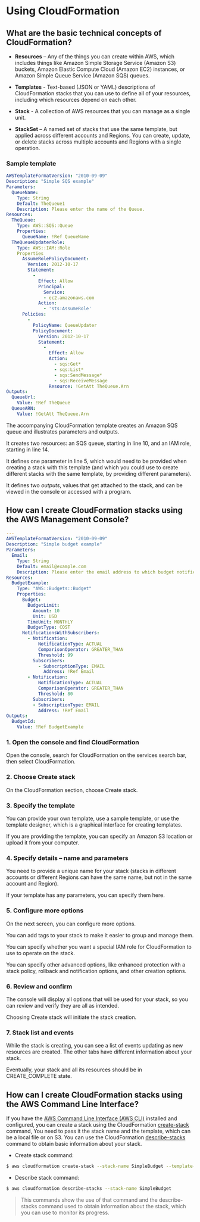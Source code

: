 # Using CloudFormation

## What are the basic technical concepts of CloudFormation?

* **Resources** – Any of the things you can create within AWS, which includes things like Amazon Simple Storage Service (Amazon S3) buckets, Amazon Elastic Compute Cloud (Amazon EC2) instances, or Amazon Simple Queue Service (Amazon SQS) queues.

* **Templates** - Text-based (JSON or YAML) descriptions of CloudFormation stacks that you can use to define all of your resources, including which resources depend on each other.

* **Stack** - A collection of AWS resources that you can manage as a single unit.

* **StackSet** – A named set of stacks that use the same template, but applied across different accounts and Regions. You can create, update, or delete stacks across multiple accounts and Regions with a single operation.

### Sample template

```yaml
AWSTemplateFormatVersion: "2010-09-09"
Description: "Simple SQS example"
Parameters:
  QueueName:
    Type: String
    Default: TheQueue1
    Description: Please enter the name of the Queue.
Resources:
  TheQueue:
    Type: AWS::SQS::Queue
    Properties:
      QueueName: !Ref QueueName
  TheQueueUpdaterRole:
    Type: AWS::IAM::Role
    Properties
      AssumeRolePolicyDocument:
        Version: 2012-10-17
        Statement:
          -
            Effect: Allow
            Principal:
              Service:
              - ec2.amazonaws.com
            Action:
              - 'sts:AssumeRole'
      Policies:
        -
          PolicyName: QueueUpdater
          PolicyDocument:
            Version: 2012-10-17
            Statement:
              -
                Effect: Allow
                Action:
                  - sqs:Get*
                  - sqs:List*
                  - sqs:SendMessage*
                  - sqs:ReceiveMessage
                Resource: !GetAtt TheQueue.Arn
Outputs:
  QueueUrl:
    Value: !Ref TheQueue
  QueueARN:
    Value: !GetAtt TheQueue.Arn
```

The accompanying CloudFormation template creates an Amazon SQS queue and illustrates parameters and outputs.

It creates two resources: an SQS queue, starting in line 10, and an IAM role, starting in line 14. 

It defines one parameter in line 5, which would need to be provided when creating a stack with this template (and which you could use to create different stacks with the same template, by providing different parameters).

It defines two *outputs*, values that get attached to the stack, and can be viewed in the console or accessed with a program.

## How can I create CloudFormation stacks using the AWS Management Console?

```yaml
---
AWSTemplateFormatVersion: "2010-09-09"
Description: "Simple budget example"
Parameters:
  Email:
    Type: String
    Default: email@example.com
    Description: Please enter the email address to which budget notifications should be addressed.
Resources:
  BudgetExample:
    Type: "AWS::Budgets::Budget"
    Properties:
      Budget:
        BudgetLimit:
          Amount: 10
          Unit: USD
        TimeUnit: MONTHLY
        BudgetType: COST
      NotificationsWithSubscribers:
        - Notification:
            NotificationType: ACTUAL
            ComparisonOperator: GREATER_THAN
            Threshold: 99
          Subscribers:
            - SubscriptionType: EMAIL
              Address: !Ref Email
        - Notification:
            NotificationType: ACTUAL
            ComparisonOperator: GREATER_THAN
            Threshold: 80
          Subscribers:
          - SubscriptionType: EMAIL
            Address: !Ref Email
Outputs:
  BudgetId:
    Value: !Ref BudgetExample
```

### 1. Open the console and find CloudFormation

Open the console, search for CloudFormation on the services search bar, then select CloudFormation.

### 2. Choose Create stack

On the CloudFormation section, choose Create stack.

### 3. Specify the template

You can provide your own template, use a sample template, or use the template designer, which is a graphical interface for creating templates.

If you are providing the template, you can specify an Amazon S3 location or upload it from your computer.

### 4. Specify details – name and parameters

You need to provide a unique name for your stack (stacks in different accounts or different Regions can have the same name, but not in the same account and Region).

If your template has any parameters, you can specify them here.

### 5. Configure more options

On the next screen, you can configure more options.

You can add tags to your stack to make it easier to group and manage them.

You can specify whether you want a special IAM role for CloudFormation to use to operate on the stack.

You can specify other advanced options, like enhanced protection with a stack policy, rollback and notification options, and other creation options.

### 6. Review and confirm

The console will display all options that will be used for your stack, so you can review and verify they are all as intended. 

Choosing Create stack will initiate the stack creation.

### 7. Stack list and events

While the stack is creating, you can see a list of events updating as new resources are created. The other tabs have different information about your stack.

Eventually, your stack and all its resources should be in CREATE_COMPLETE state.

## How can I create CloudFormation stacks using the AWS Command Line Interface?

If you have the [AWS Command Line Interface (AWS CLI)](https://aws.amazon.com/cli/) installed and configured, you can create a stack using the CloudFormation [create-stack](https://awscli.amazonaws.com/v2/documentation/api/latest/reference/cloudformation/create-stack.html) command, You need to pass it the stack name and the template, which can be a local file or on S3. You can use the CloudFormation [describe-stacks](https://awscli.amazonaws.com/v2/documentation/api/latest/reference/cloudformation/describe-stacks.html) command to obtain basic information about your stack.

* Create stack command:

```zsh
$ aws cloudformation create-stack --stack-name SimpleBudget --template-body file://SimpleBudget.yaml
```

* Describe stack command:

```zsh
$ aws cloudformation describe-stacks --stack-name SimpleBudget
```

> This commands show the use of that command and the describe-stacks command used to obtain information about the stack, which you can use to monitor its progress.
